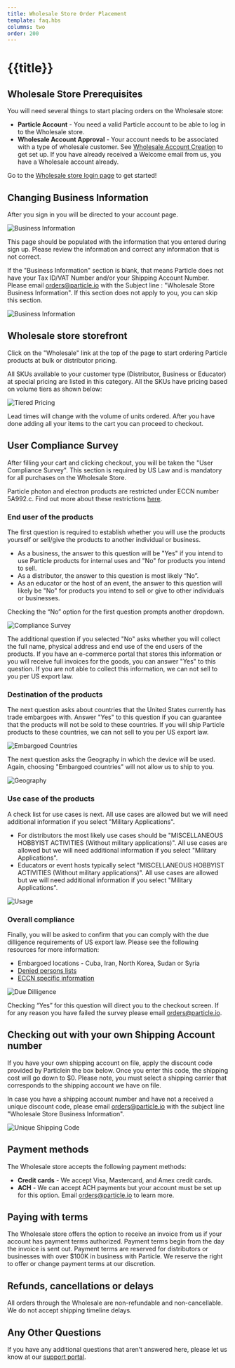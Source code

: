 ```yaml
---
title: Wholesale Store Order Placement
template: faq.hbs
columns: two
order: 200
---
```


# {{title}}

## Wholesale Store Prerequisites

You will need several things to start placing orders on the Wholesale store: 
- **Particle Account** - You need a valid Particle account to be able to log in to the Wholesale store. 
- **Wholesale Account Approval** - Your account needs to be associated with a type of wholesale customer. See [Wholesale Account Creation](/faq/wholesale/creating-account) to get set up. If you have already received a Welcome email from us, you have a Wholesale account already.

Go to the [Wholesale store login page](https://login.particle.io/wholesale) to get started!

## Changing Business Information

After you sign in you will be directed to your account page. 

![Business Information](/assets/images/businessinfo1.png)

This page should be populated with the information that you entered during sign up. Please review the information and correct any information that is not correct.

If the "Business Information" section is blank, that means Particle does not have your Tax ID/VAT Number and/or your Shipping Account Number. Please email orders@particle.io with the Subject line : "Wholesale Store Business Information". If this section does not apply to you, you can skip this section.

![Business Information](/assets/images/businessinfo2.png)

## Wholesale store storefront

Click on the "Wholesale" link at the top of the page to start ordering Particle products at bulk or distributor pricing. 

All SKUs available to your customer type (Distributor, Business or Educator) at special pricing are listed in this category.
All the SKUs have pricing based on volume tiers as shown below:

![Tiered Pricing](/assets/images/volumetier.png)

Lead times will change with the volume of units ordered. After you have done adding all your items to the cart you can proceed to checkout.

## User Compliance Survey

After filling your cart and clicking checkout, you will be taken the "User Compliance Survey". This section is required by US Law and is mandatory for all purchases on the Wholesale Store.

Particle photon and electron products are restricted under ECCN number 5A992.c. Find out more about these restrictions [here](https://www.bis.doc.gov/index.php/forms-documents/doc_view/335-supplement-no-1-to-part-774-category-5-part-ii-information-security).

### End user of the products

The first question is required to establish whether you will use the products yourself or sell/give the products to another individual or business. 

- As a business, the answer to this question will be "Yes" if you intend to use Particle products for internal uses and "No" for products you intend to sell. 
- As a distributor, the answer to this question is most likely “No”. 
- As an educator or the host of an event, the answer to this question will likely be "No" for products you intend to sell or give to other individuals or businesses. 

Checking the “No” option for the first question prompts another dropdown.

![Compliance Survey](/assets/images/complinacesurvey1.png)

The additional question if you selected "No" asks whether you will collect the full name, physical address and end use of the end users of the products. If you have an e-commerce portal that stores this information or you will receive full invoices for the goods, you can answer "Yes" to this question. If you are not able to collect this information, we can not sell to you per US export law.


### Destination of the products

The next question asks about countries that the United States currently has trade embargoes with. Answer "Yes" to this question if you can guarantee that the products will not be sold to these countries. If you will ship Particle products to these countries, we can not sell to you per US export law.

![Embargoed Countries](/assets/images/embargoimage.png)

The next question asks the Geography in which the device will be used. Again, choosing "Embargoed countries" will not allow us to ship to you. 

![Geography](/assets/images/geographyimage.png)


### Use case of the products

A check list for use cases is next. All use cases are allowed but we will need additional information if you select "Military Applications".
- For distributors the most likely use cases should be "MISCELLANEOUS HOBBYIST ACTIVITIES (Without military applications)". All use cases are allowed but we will need additional information if you select "Military Applications".
- Educators or event hosts typically select "MISCELLANEOUS HOBBYIST ACTIVITIES (Without military applications)". All use cases are allowed but we will need additional information if you select "Military Applications".

![Usage](/assets/images/usagecompliance.png)


### Overall compliance

Finally, you will be asked to confirm that you can comply with the due dilligence requirements of US export law. Please see the following resources for more information:
- Embargoed locations - Cuba, Iran, North Korea, Sudan or Syria
- [Denied persons lists](http://export.gov/ecr/eg_main_023148.asp)
- [ECCN specific information](https://www.bis.doc.gov/index.php/forms-documents/doc_view/335-supplement-no-1-to-part-774-category-5-part-ii-information-security)

![Due Dilligence](/assets/images/lastquestioncompliance.png)

Checking “Yes” for this question will direct you to the checkout screen. If for any reason you have failed the survey please email orders@particle.io. 


## Checking out with your own Shipping Account number
If you have your own shipping account on file, apply the discount code provided by Particlein the box below. Once you enter this code, the shipping cost will go down to $0. Please note, you must select a shipping carrier that corresponds to the shipping account we have on file.

In case you have a shipping account number and have not a received a unique discount code, please email orders@particle.io with the subject line "Wholesale Store Business Information".

![Unique Shipping Code](/assets/images/uniqueshippingcode.png)

## Payment methods

The Wholesale store accepts the following payment methods: 
- **Credit cards** - We accept Visa, Mastercard, and Amex credit cards. 
- **ACH** - We can accept ACH payments but your account must be set up for this option. Email orders@particle.io to learn more. 

## Paying with terms

The Wholesale store offers the option to receive an invoice from us if your account has payment terms authorized. Payment terms begin from the day the invoice is sent out. Payment terms are reserved for distributors or businesses with over $100K in business with Particle. We reserve the right to offer or change payment terms at our discretion.

## Refunds, cancellations or delays

All orders through the Wholesale are non-refundable and non-cancellable. We do not accept shipping timeline delays.

## Any Other Questions

If you have any additional questions that aren’t answered here, please let us know at our [support portal](https://support.particle.io).